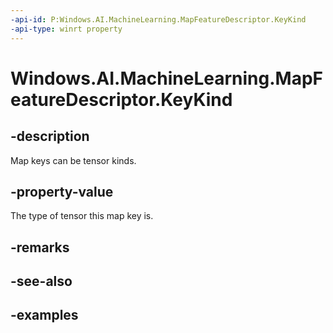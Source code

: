 ```yaml
---
-api-id: P:Windows.AI.MachineLearning.MapFeatureDescriptor.KeyKind
-api-type: winrt property
---
```


<!-- Property syntax.
public TensorKind KeyKind { get; }
-->

# Windows.AI.MachineLearning.MapFeatureDescriptor.KeyKind

## -description
Map keys can be tensor kinds.

## -property-value
The type of tensor this map key is.

## -remarks

## -see-also

## -examples

